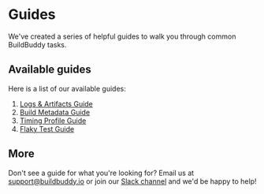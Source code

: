 <!--
{
  "name": "Guides",
  "category": "5f18d20522eec65d44a3c1cd",
  "priority": 100
}
-->
# Guides

We've created a series of helpful guides to walk you through common BuildBuddy tasks.


## Available guides

Here is a list of our available guides:

1. [Logs & Artifacts Guide](guide-logs.md)
1. [Build Metadata Guide](guide-metadata.md)
1. [Timing Profile Guide](guide-timing.md)
1. [Flaky Test Guide](guide-flaky-tests.md) 

## More
Don't see a guide for what you're looking for? Email us at [support@buildbuddy.io](support@buildbuddy.io) or join our [Slack channel](https://join.slack.com/t/buildbuddy/shared_invite/zt-e0cugoo1-GiHaFuzzOYBPQzl9rkUR_g) and we'd be happy to help!